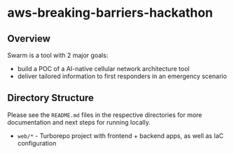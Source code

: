 # aws-breaking-barriers-hackathon

## Overview

Swarm is a tool with 2 major goals:
- build a POC of a AI-native cellular network architecture tool
- deliver tailored information to first responders in an emergency scenario

## Directory Structure

Please see the `README.md` files in the respective directories for more documentation and next steps for running locally.

- `web/*` - Turborepo project with frontend + backend apps, as well as IaC configuration
